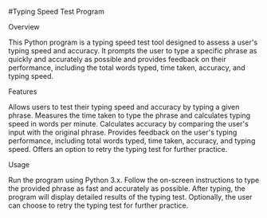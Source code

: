 #Typing Speed Test Program

Overview

This Python program is a typing speed test tool designed to assess a user's typing speed and accuracy. It prompts the user to type a specific phrase as quickly and accurately as possible and provides feedback on their performance, including the total words typed, time taken, accuracy, and typing speed.

Features

Allows users to test their typing speed and accuracy by typing a given phrase.
Measures the time taken to type the phrase and calculates typing speed in words per minute.
Calculates accuracy by comparing the user's input with the original phrase.
Provides feedback on the user's typing performance, including total words typed, time taken, accuracy, and typing speed.
Offers an option to retry the typing test for further practice.

Usage

Run the program using Python 3.x.
Follow the on-screen instructions to type the provided phrase as fast and accurately as possible.
After typing, the program will display detailed results of the typing test.
Optionally, the user can choose to retry the typing test for further practice.
